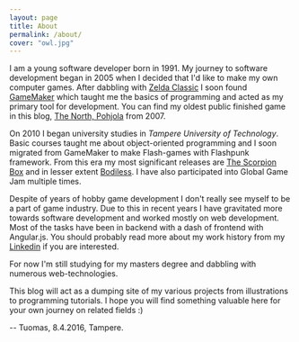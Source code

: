 ```yaml
---
layout: page
title: About
permalink: /about/
cover: "owl.jpg"
---
```


I am a young software developer born in 1991. My journey to software development began in 2005 when I decided that I'd like to make my own computer games. After dabbling with [Zelda Classic](http://www.zeldaclassic.com/) I soon found [GameMaker](https://www.yoyogames.com/gamemaker) which taught me the basics of programming and acted as my primary tool for development. You can find my oldest public finished game in this blog, [The North, Pohjola](/the-north-pohjola/) from 2007.

On 2010 I began university studies in *Tampere University of Technology*. Basic courses taught me about object-oriented programming and I soon migrated from GameMaker to make Flash-games with Flashpunk framework. From this era my most significant releases are [The Scorpion Box](/the-scorpion-box/) and in lesser extent [Bodiless](/bodiless/). I have also participated into Global Game Jam multiple times.

Despite of years of hobby game development I don't really see myself to be a part of game industry. Due to this in recent years I have gravitated more towards software development and worked mostly on web development. Most of the tasks have been in backend with a dash of frontend with Angular.js. You should probably read more about my work history from my [Linkedin](https://fi.linkedin.com/in/salmituomas) if you are interested.

For now I'm still studying for my masters degree and dabbling with numerous web-technologies.

This blog will act as a dumping site of my various projects from illustrations to programming tutorials. I hope you will find something valuable here for your own journey on related fields :)

-- Tuomas, 8.4.2016, Tampere.